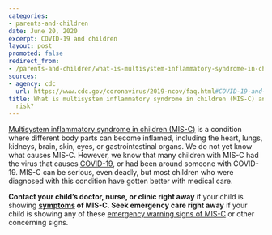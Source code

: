 ```yaml
---
categories:
- parents-and-children
date: June 20, 2020
excerpt: COVID-19 and children
layout: post
promoted: false
redirect_from:
- /parents-and-children/what-is-multisystem-inflammatory-syndrome-in-children/
sources:
- agency: cdc
  url: https://www.cdc.gov/coronavirus/2019-ncov/faq.html#COVID-19-and-Children
title: What is multisystem inflammatory syndrome in children (MIS-C) and who is at
  risk?
---
```


[Multisystem inflammatory syndrome in children (MIS-C)](https://www.cdc.gov/coronavirus/2019-ncov/daily-life-coping/children/mis-c.html) is a condition where different body parts can become inflamed, including the heart, lungs, kidneys, brain, skin, eyes, or gastrointestinal organs. We do not yet know what causes MIS-C. However, we know that many children with MIS-C had the virus that causes [COVID-19](https://www.cdc.gov/coronavirus/2019-ncov/index.html), or had been around someone with COVID-19. MIS-C can be serious, even deadly, but most children who were diagnosed with this condition have gotten better with medical care.

**Contact your child’s doctor, nurse, or clinic right away** if your child is showing **[symptoms](https://www.cdc.gov/coronavirus/2019-ncov/daily-life-coping/children/mis-c.html) of MIS-C. Seek emergency care right away** if your child is showing any of these [emergency warning signs of MIS-C](https://www.cdc.gov/coronavirus/2019-ncov/daily-life-coping/children/mis-c.html) or other concerning signs.